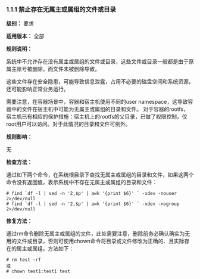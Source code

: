 ### 1.1.1 禁止存在无属主或属组的文件或目录

**级别：** 要求

**适用版本：** 全部

**规则说明：** 

系统中不允许存在没有属主或属组的文件或目录，这些文件或目录一般都是由于原属主账号被删除，而文件未被删除导致。

这些文件存在安全隐患，可能导致信息泄露，占用不必要的磁盘空间和系统资源，还可能影响正常业务运行。

需要注意，在容器场景中，容器和宿主机使用不同的user namespace，这导致容器中的文件在宿主机中可能为无属主或属组的目录和文件。
对于容器的rootfs，宿主机已有相应的保护措施：宿主机上的rootfs的父目录，已做了权限控制，仅root用户可以访问。对于此情况的目录和文件可例外。

**规则影响：**

无

**检查方法：**

通过如下两个命令，在系统根目录下查找无属主或属组的目录和文件，如果这两个命令没有返回值，表示系统中不存在无属主或属组的目录和文件：

```
# find `df -l | sed -n '2,$p' | awk '{print $6}' ` -xdev -nouser 2>/dev/null
# find `df -l | sed -n '2,$p' | awk '{print $6}' ` -xdev -nogroup 2>/dev/null
```

**修复方法：**

通过rm命令删除无属主或属组的文件，此处需要注意，删除前务必确认确实为无用的文件或目录，否则可使用chown命令将目录或文件修改为正确的、且实际存在的属主或属组，方法如下：

```
# rm test -rf
或
# chown test1:test1 test
```
